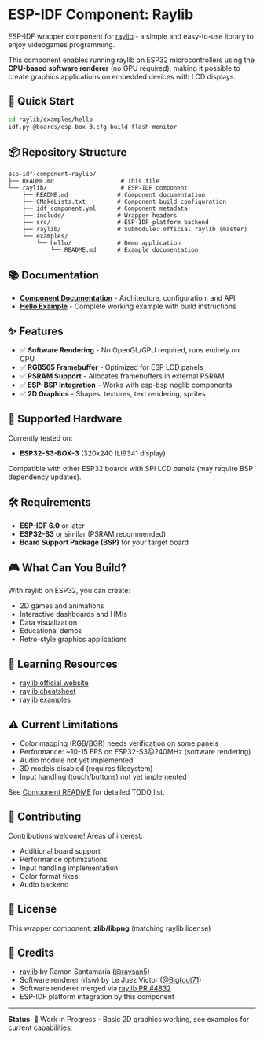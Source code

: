# ESP-IDF Component: Raylib

ESP-IDF wrapper component for [raylib](https://www.raylib.com/) - a simple and easy-to-use library to enjoy videogames programming.

This component enables running raylib on ESP32 microcontrollers using the **CPU-based software renderer** (no GPU required), making it possible to create graphics applications on embedded devices with LCD displays.

## 🚀 Quick Start

```bash
cd raylib/examples/hello
idf.py @boards/esp-box-3.cfg build flash monitor
```

## 📦 Repository Structure

```
esp-idf-component-raylib/
├── README.md                   # This file
└── raylib/                     # ESP-IDF component
    ├── README.md              # Component documentation
    ├── CMakeLists.txt         # Component build configuration
    ├── idf_component.yml      # Component metadata
    ├── include/               # Wrapper headers
    ├── src/                   # ESP-IDF platform backend
    ├── raylib/                # Submodule: official raylib (master)
    └── examples/
        └── hello/             # Demo application
            └── README.md      # Example documentation
```

## 📚 Documentation

- **[Component Documentation](raylib/README.md)** - Architecture, configuration, and API
- **[Hello Example](raylib/examples/hello/README.md)** - Complete working example with build instructions

## ✨ Features

- ✅ **Software Rendering** - No OpenGL/GPU required, runs entirely on CPU
- ✅ **RGB565 Framebuffer** - Optimized for ESP LCD panels
- ✅ **PSRAM Support** - Allocates framebuffers in external PSRAM
- ✅ **ESP-BSP Integration** - Works with esp-bsp noglib components
- ✅ **2D Graphics** - Shapes, textures, text rendering, sprites

## 🎯 Supported Hardware

Currently tested on:
- **ESP32-S3-BOX-3** (320x240 ILI9341 display)

Compatible with other ESP32 boards with SPI LCD panels (may require BSP dependency updates).

## 🛠️ Requirements

- **ESP-IDF 6.0** or later
- **ESP32-S3** or similar (PSRAM recommended)
- **Board Support Package (BSP)** for your target board

## 🎮 What Can You Build?

With raylib on ESP32, you can create:
- 2D games and animations
- Interactive dashboards and HMIs
- Data visualization
- Educational demos
- Retro-style graphics applications

## 📖 Learning Resources

- [raylib official website](https://www.raylib.com/)
- [raylib cheatsheet](https://www.raylib.com/cheatsheet/cheatsheet.html)
- [raylib examples](https://www.raylib.com/examples.html)

## ⚠️ Current Limitations

- Color mapping (RGB/BGR) needs verification on some panels
- Performance: ~10-15 FPS on ESP32-S3@240MHz (software rendering)
- Audio module not yet implemented
- 3D models disabled (requires filesystem)
- Input handling (touch/buttons) not yet implemented

See [Component README](raylib/README.md) for detailed TODO list.

## 🤝 Contributing

Contributions welcome! Areas of interest:
- Additional board support
- Performance optimizations
- Input handling implementation
- Color format fixes
- Audio backend

## 📄 License

This wrapper component: **zlib/libpng** (matching raylib license)

## 🙏 Credits

- [raylib](https://www.raylib.com/) by Ramon Santamaria ([@raysan5](https://github.com/raysan5))
- Software renderer (rlsw) by Le Juez Victor ([@Bigfoot71](https://github.com/Bigfoot71))
- Software renderer merged via [raylib PR #4832](https://github.com/raysan5/raylib/pull/4832)
- ESP-IDF platform integration by this component

---

**Status**: 🚧 Work in Progress - Basic 2D graphics working, see examples for current capabilities.
